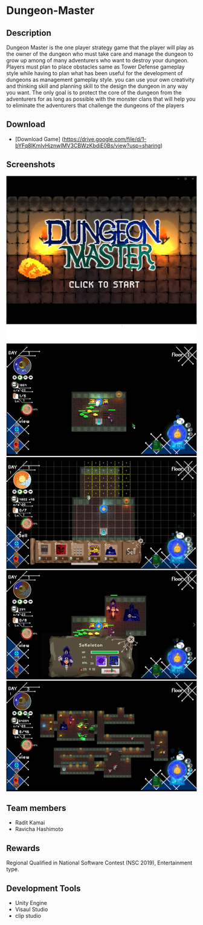 # Dungeon-Master
## Description
Dungeon Master  is the one player strategy game that the player will play as the owner of the dungeon who must take care and manage the dungeon to grow up among of many adventurers who want to destroy your dungeon. Players must plan to place obstacles same as Tower Defense gameplay style while having to plan what has been useful for the development of dungeons as management gameplay style. you can use your own creativity and thinking skill and planning skill to the design the dungeon in any way you want. The only goal is to protect the core of the dungeon from the adventurers for as long as possible with the monster clans that will help you to eliminate the adventurers that challenge the dungeons of the players
## Download
- [Download Game] (https://drive.google.com/file/d/1-bYFq8lKmIvHjznwIMV3CBWzKbdiE0Bs/view?usp=sharing)
## Screenshots
![main](/picture/example2.png)
![eaxam1](/picture/example1.png)
![eaxam2](/picture/example3.png)
![eaxam3](/picture/example4.png)
![eaxam5](/picture/example5.png)
## Team members
- Radit Kamai
- Ravicha Hashimoto
## Rewards
Regional Qualified in National Software Contest (NSC 2019), Entertainment type.
## Development Tools
- Unity Engine 
- Visaul Studio
- clip studio
